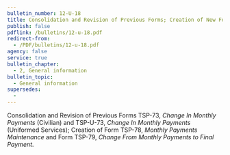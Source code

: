 ```yaml
---
bulletin_number: 12-U-18
title: Consolidation and Revision of Previous Forms; Creation of New Forms
publish: false
pdflink: /bulletins/12-u-18.pdf
redirect-from:
  - /PDF/bulletins/12-u-18.pdf
agency: false
service: true
bulletin_chapter:
  - 2, General information
bulletin_topic:
  - General information
supersedes:
  -
---
```


Consolidation and Revision of Previous Forms TSP-73, _Change In Monthly
Payments_ (Civilian) and TSP-U-73, _Change In Monthly Payments_ (Uniformed
Services); Creation of Form TSP-78, _Monthly Payments Maintenance_ and
Form TSP-79, _Change From Monthly Payments to Final Payment_.
